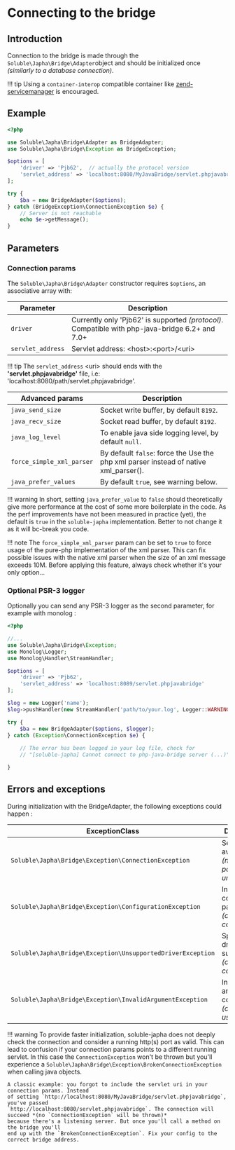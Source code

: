 # Connecting to the bridge

## Introduction

Connection to the bridge is made through the `Soluble\Japha\Bridge\Adapter`object 
and should be initialized once *(similarly to a database connection)*. 

!!! tip
    Using a `container-interop` compatible container like
    [zend-servicemanager](https://github.com/zendframework/zend-servicemanager) 
    is encouraged.

## Example

```php
<?php

use Soluble\Japha\Bridge\Adapter as BridgeAdapter;
use Soluble\Japha\Bridge\Exception as BridgeException;

$options = [
    'driver' => 'Pjb62',  // actually the protocol version 
    'servlet_address' => 'localhost:8080/MyJavaBridge/servlet.phpjavabridge'
];

try {
    $ba = new BridgeAdapter($options);    
} catch (BridgeException\ConnectionException $e) {  
    // Server is not reachable
    echo $e->getMessage();
} 
```

## Parameters 

### Connection params

The `Soluble\Japha\Bridge\Adapter` constructor requires `$options`, an associative array with: 

| Parameter        | Description                              |
|------------------|------------------------------------------|
|`driver`          | Currently only 'Pjb62' is supported *(protocol)*. Compatible with php-java-bridge 6.2+ and 7.0+ |
|`servlet_address` | Servlet address: &lt;host&gt;:&lt;port&gt;/&lt;uri&gt;     |

!!! tip
    The `servlet_address` &lt;uri&gt; should ends with the **'servlet.phpjavabridge'** file,
    i.e: 'localhost:8080/path/servlet.phpjavabridge'.  


| Advanced params     | Description                              |
|---------------------|------------------------------------------|
|`java_send_size`     | Socket write buffer, by default `8192`. |
|`java_recv_size`     | Socket read buffer, by default `8192`. |
|`java_log_level`     | To enable java side logging level, by default `null`. |
|`force_simple_xml_parser` | By default `false`: force the Use the php xml parser instead of native xml_parser(). |
|`java_prefer_values` | By default `true`, see warning below. |


!!! warning
    In short, setting `java_prefer_value` to `false` should theoretically give
    more performance at the cost of some more boilerplate in the code. As the perf 
    improvements have not been measured in practice (yet), the default is `true` in the
    `soluble-japha` implementation. Better to not change it as it will bc-break
    you code.  
    
!!! note
    The `force_simple_xml_parser` param can be set to `true` to force usage of the
    pure-php implementation of the xml parser. This can fix possible issues with
    the native xml parser when the size of an xml message exceeds 10M. 
    Before applying this feature, always check whether it's your only option... 
              

### Optional PSR-3 logger

Optionally you can send any PSR-3 logger as the second parameter, for example with monolog :
  
```php
<?php

//...
use Soluble\Japha\Bridge\Exception;
use Monolog\Logger;
use Monolog\Handler\StreamHandler;

$options = [
    'driver' => 'Pjb62', 
    'servlet_address' => 'localhost:8089/servlet.phpjavabridge'
];

$log = new Logger('name');
$log->pushHandler(new StreamHandler('path/to/your.log', Logger::WARNING));

try {
    $ba = new BridgeAdapter($options, $logger);    
} catch (Exception\ConnectionException $e) {
  
    // The error has been logged in your log file, check for
    // "[soluble-japha] Cannot connect to php-java-bridge server (...)"

} 
```
  
## Errors and exceptions 

During initialization with the BridgeAdapter, the following exceptions could happen :

| ExceptionClass                           | Description                 |
|------------------------------------------|-----------------------------|
|`Soluble\Japha\Bridge\Exception\ConnectionException`        | Server not available *(network port is unreachable)*     |
|`Soluble\Japha\Bridge\Exception\ConfigurationException`     | Invalid connection parameter *(check config)*          |
|`Soluble\Japha\Bridge\Exception\UnsupportedDriverException` | Specified driver is not supported *(check config)*             |
|`Soluble\Japha\Bridge\Exception\InvalidArgumentException`   | Invalid argument in constructor *(check usage)*   |

!!! warning
    To provide faster initialization, soluble-japha does not deeply check the connection and
    consider a running http(s) port as valid. This can lead to confusion if your connection
    params points to a different running servlet. In this case the `ConnectionException` won't be
    thrown but you'll experience a `Soluble\Japha\Bridge\Exception\BrokenConnectionException`
    when calling java objects. 
     
    A classic example: you forgot to include the servlet uri in your connection params. Instead
    of setting `http://localhost:8080/MyJavaBridge/servlet.phpjavabridge`, you've passed
    `http://localhost:8080/servlet.phpjavabridge`. The connection will succeed *(no `ConnectionException` will be thrown)*
    because there's a listening server. But once you'll call a method on the bridge you'll
    end up with the `BrokenConnectionException`. Fix your config to the correct bridge address.
       
    



